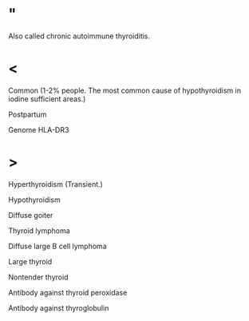# "

Also called chronic autoimmune thyroiditis.

# <

Common
(1-2% people. The most common cause of hypothyroidism in iodine sufficient areas.)

Postpartum

Genome HLA-DR3

# >

Hyperthyroidism
(Transient.)

Hypothyroidism

Diffuse goiter

Thyroid lymphoma

Diffuse large B cell lymphoma

Large thyroid

Nontender thyroid

Antibody against thyroid peroxidase

Antibody against thyroglobulin
